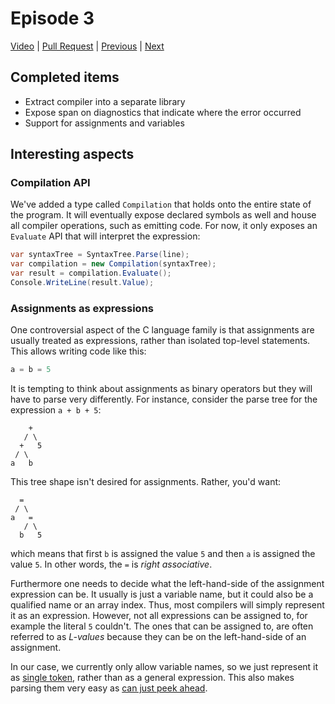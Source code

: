 # Episode 3

[Video](https://www.youtube.com/watch?v=61dLQNgd9o8&list=PLRAdsfhKI4OWNOSfS7EUu5GRAVmze1t2y&index=3) |
[Pull Request](https://github.com/terrajobst/minsk/pull/7) |
[Previous](episode-02.md) |
[Next](episode-04.md)

## Completed items

* Extract compiler into a separate library
* Expose span on diagnostics that indicate where the error occurred
* Support for assignments and variables

## Interesting aspects

### Compilation API

We've added a type called `Compilation` that holds onto the entire state of the
program. It will eventually expose declared symbols as well and house all
compiler operations, such as emitting code. For now, it only exposes an
`Evaluate` API that will interpret the expression:

```C#
var syntaxTree = SyntaxTree.Parse(line);
var compilation = new Compilation(syntaxTree);
var result = compilation.Evaluate();
Console.WriteLine(result.Value);
```

### Assignments as expressions

One controversial aspect of the C language family is that assignments are
usually treated as expressions, rather than isolated top-level statements. This
allows writing code like this:

```C#
a = b = 5
```

It is tempting to think about assignments as binary operators but they will have
to parse very differently. For instance, consider the parse tree for the
expression `a + b + 5`:

```
    +
   / \
  +   5
 / \
a   b
```

This tree shape isn't desired for assignments. Rather, you'd want:

```
  =
 / \
a   =
   / \
  b   5
```

which means that first `b` is assigned the value `5` and then `a` is assigned
the value `5`. In other words, the `=` is *right associative*.

Furthermore one needs to decide what the left-hand-side of the assignment
expression can be. It usually is just a variable name, but it could also be a
qualified name or an array index. Thus, most compilers will simply represent it
as an expression. However, not all expressions can be assigned to, for example
the literal `5` couldn't. The ones that can be assigned to, are often referred
to as *L-values* because they can be on the left-hand-side of an assignment.

In our case, we currently only allow variable names, so we just represent it as
[single token][token], rather than as a general expression. This also makes
parsing them very easy as [can just peek ahead][peek].

[token]: https://github.com/terrajobst/minsk/blob/9f5d7b60be92a50ff2618ca0c534ae645c694c65/Minsk/CodeAnalysis/Syntax/AssignmentExpressionSyntax.cs#L15
[peek]: https://github.com/terrajobst/minsk/blob/9f5d7b60be92a50ff2618ca0c534ae645c694c65/Minsk/CodeAnalysis/Syntax/Parser.cs#L74-L86